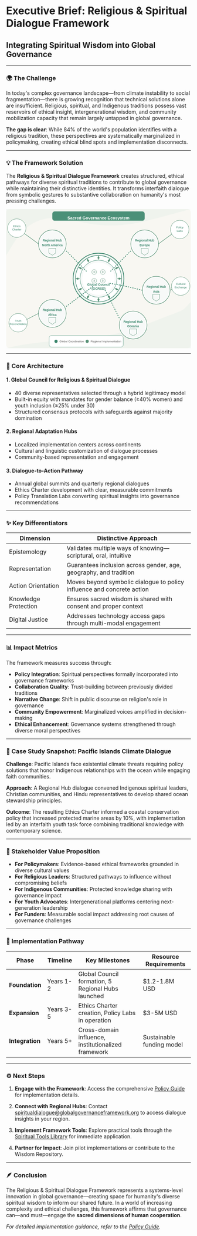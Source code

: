 # **Executive Brief: Religious & Spiritual Dialogue Framework**

## Integrating Spiritual Wisdom into Global Governance

---

### 🌍 The Challenge

In today's complex governance landscape—from climate instability to social fragmentation—there is growing recognition that technical solutions alone are insufficient. Religious, spiritual, and Indigenous traditions possess vast reservoirs of ethical insight, intergenerational wisdom, and community mobilization capacity that remain largely untapped in global governance.

**The gap is clear**: While 84% of the world's population identifies with a religious tradition, these perspectives are systematically marginalized in policymaking, creating ethical blind spots and implementation disconnects.

---

### 💡 The Framework Solution

The **Religious & Spiritual Dialogue Framework** creates structured, ethical pathways for diverse spiritual traditions to contribute to global governance while maintaining their distinctive identities. It transforms interfaith dialogue from symbolic gestures to substantive collaboration on humanity's most pressing challenges.

<div class="svg-container"><img src="data:image/svg+xml;charset=utf-8,%3C%3Fxml%20version%3D%221.0%22%20encoding%3D%22UTF-8%22%20standalone%3D%22no%22%3F%3E%0A%3Csvg%0A%20%20%20viewBox%3D%220%200%20800%20600%22%0A%20%20%20version%3D%221.1%22%0A%20%20%20id%3D%22svg46%22%0A%20%20%20sodipodi%3Adocname%3D%22sacred-governance-ecosystem.svg%22%0A%20%20%20inkscape%3Aversion%3D%221.4%20(e7c3feb100%2C%202024-10-09)%22%0A%20%20%20xmlns%3Ainkscape%3D%22http%3A%2F%2Fwww.inkscape.org%2Fnamespaces%2Finkscape%22%0A%20%20%20xmlns%3Asodipodi%3D%22http%3A%2F%2Fsodipodi.sourceforge.net%2FDTD%2Fsodipodi-0.dtd%22%0A%20%20%20xmlns%3D%22http%3A%2F%2Fwww.w3.org%2F2000%2Fsvg%22%0A%20%20%20xmlns%3Asvg%3D%22http%3A%2F%2Fwww.w3.org%2F2000%2Fsvg%22%3E%0A%20%20%3Cdefs%0A%20%20%20%20%20id%3D%22defs46%22%20%2F%3E%0A%20%20%3Csodipodi%3Anamedview%0A%20%20%20%20%20id%3D%22namedview46%22%0A%20%20%20%20%20pagecolor%3D%22%23ffffff%22%0A%20%20%20%20%20bordercolor%3D%22%23000000%22%0A%20%20%20%20%20borderopacity%3D%220.25%22%0A%20%20%20%20%20inkscape%3Ashowpageshadow%3D%222%22%0A%20%20%20%20%20inkscape%3Apageopacity%3D%220.0%22%0A%20%20%20%20%20inkscape%3Apagecheckerboard%3D%220%22%0A%20%20%20%20%20inkscape%3Adeskcolor%3D%22%23d1d1d1%22%0A%20%20%20%20%20inkscape%3Azoom%3D%221.41%22%0A%20%20%20%20%20inkscape%3Acx%3D%22400.35461%22%0A%20%20%20%20%20inkscape%3Acy%3D%22300%22%0A%20%20%20%20%20inkscape%3Awindow-width%3D%222520%22%0A%20%20%20%20%20inkscape%3Awindow-height%3D%221048%22%0A%20%20%20%20%20inkscape%3Awindow-x%3D%220%22%0A%20%20%20%20%20inkscape%3Awindow-y%3D%220%22%0A%20%20%20%20%20inkscape%3Awindow-maximized%3D%221%22%0A%20%20%20%20%20inkscape%3Acurrent-layer%3D%22svg46%22%20%2F%3E%0A%20%20%3C!--%20Background%20--%3E%0A%20%20%3Crect%0A%20%20%20%20%20width%3D%22800%22%0A%20%20%20%20%20height%3D%22600%22%0A%20%20%20%20%20fill%3D%22%23f8f7f2%22%0A%20%20%20%20%20rx%3D%2215%22%0A%20%20%20%20%20ry%3D%2215%22%0A%20%20%20%20%20id%3D%22rect1%22%20%2F%3E%0A%20%20%3C!--%20Decorative%20background%20elements%20--%3E%0A%20%20%3Cpath%0A%20%20%20%20%20d%3D%22M0%2C600%20C200%2C550%20400%2C580%20600%2C500%20S750%2C450%20800%2C400%20V600%20H0%20Z%22%0A%20%20%20%20%20fill%3D%22%23e7f0ea%22%0A%20%20%20%20%20opacity%3D%220.5%22%0A%20%20%20%20%20id%3D%22path1%22%20%2F%3E%0A%20%20%3Cpath%0A%20%20%20%20%20d%3D%22M800%2C0%20C600%2C50%20500%2C100%20300%2C50%20S50%2C120%200%2C200%20V0%20H800%20Z%22%0A%20%20%20%20%20fill%3D%22%23e7f0ea%22%0A%20%20%20%20%20opacity%3D%220.5%22%0A%20%20%20%20%20id%3D%22path2%22%20%2F%3E%0A%20%20%3C!--%20Central%20Global%20Council%20--%3E%0A%20%20%3Cg%0A%20%20%20%20%20transform%3D%22translate(400%2C%20300)%22%0A%20%20%20%20%20id%3D%22g20%22%3E%0A%20%20%20%20%3C!--%20Outer%20circle%20with%20decorative%20pattern%20--%3E%0A%20%20%20%20%3Ccircle%0A%20%20%20%20%20%20%20cx%3D%220%22%0A%20%20%20%20%20%20%20cy%3D%220%22%0A%20%20%20%20%20%20%20r%3D%22110%22%0A%20%20%20%20%20%20%20fill%3D%22%23f1f5f2%22%0A%20%20%20%20%20%20%20stroke%3D%22%233a866c%22%0A%20%20%20%20%20%20%20stroke-width%3D%223%22%0A%20%20%20%20%20%20%20id%3D%22circle2%22%20%2F%3E%0A%20%20%20%20%3Ccircle%0A%20%20%20%20%20%20%20cx%3D%220%22%0A%20%20%20%20%20%20%20cy%3D%220%22%0A%20%20%20%20%20%20%20r%3D%22100%22%0A%20%20%20%20%20%20%20fill%3D%22%23ffffff%22%0A%20%20%20%20%20%20%20stroke%3D%22%233a866c%22%0A%20%20%20%20%20%20%20stroke-width%3D%222%22%0A%20%20%20%20%20%20%20id%3D%22circle3%22%20%2F%3E%0A%20%20%20%20%3C!--%20Decorative%20elements%20around%20circle%20--%3E%0A%20%20%20%20%3Cg%0A%20%20%20%20%20%20%20id%3D%22decorativeElements%22%3E%0A%20%20%20%20%20%20%3Cpath%0A%20%20%20%20%20%20%20%20%20d%3D%22M0%2C-100%20Q5%2C-90%200%2C-80%20Q-5%2C-90%200%2C-100%22%0A%20%20%20%20%20%20%20%20%20fill%3D%22%235a9378%22%0A%20%20%20%20%20%20%20%20%20id%3D%22path3%22%20%2F%3E%0A%20%20%20%20%20%20%3Cpath%0A%20%20%20%20%20%20%20%20%20d%3D%22M0%2C-100%20L5%2C-88%20L-5%2C-88%20Z%22%0A%20%20%20%20%20%20%20%20%20fill%3D%22%235a9378%22%0A%20%20%20%20%20%20%20%20%20id%3D%22path4%22%20%2F%3E%0A%20%20%20%20%3C%2Fg%3E%0A%20%20%20%20%3C!--%20Repeating%20the%20decorative%20elements%20around%20the%20circle%20--%3E%0A%20%20%20%20%3Cuse%0A%20%20%20%20%20%20%20href%3D%22%23decorativeElements%22%0A%20%20%20%20%20%20%20transform%3D%22rotate(30)%22%0A%20%20%20%20%20%20%20id%3D%22use4%22%20%2F%3E%0A%20%20%20%20%3Cuse%0A%20%20%20%20%20%20%20href%3D%22%23decorativeElements%22%0A%20%20%20%20%20%20%20transform%3D%22rotate(60)%22%0A%20%20%20%20%20%20%20id%3D%22use5%22%20%2F%3E%0A%20%20%20%20%3Cuse%0A%20%20%20%20%20%20%20href%3D%22%23decorativeElements%22%0A%20%20%20%20%20%20%20transform%3D%22rotate(90)%22%0A%20%20%20%20%20%20%20id%3D%22use6%22%20%2F%3E%0A%20%20%20%20%3Cuse%0A%20%20%20%20%20%20%20href%3D%22%23decorativeElements%22%0A%20%20%20%20%20%20%20transform%3D%22rotate(120)%22%0A%20%20%20%20%20%20%20id%3D%22use7%22%20%2F%3E%0A%20%20%20%20%3Cuse%0A%20%20%20%20%20%20%20href%3D%22%23decorativeElements%22%0A%20%20%20%20%20%20%20transform%3D%22rotate(150)%22%0A%20%20%20%20%20%20%20id%3D%22use8%22%20%2F%3E%0A%20%20%20%20%3Cuse%0A%20%20%20%20%20%20%20href%3D%22%23decorativeElements%22%0A%20%20%20%20%20%20%20transform%3D%22rotate(180)%22%0A%20%20%20%20%20%20%20id%3D%22use9%22%20%2F%3E%0A%20%20%20%20%3Cuse%0A%20%20%20%20%20%20%20href%3D%22%23decorativeElements%22%0A%20%20%20%20%20%20%20transform%3D%22rotate(210)%22%0A%20%20%20%20%20%20%20id%3D%22use10%22%20%2F%3E%0A%20%20%20%20%3Cuse%0A%20%20%20%20%20%20%20href%3D%22%23decorativeElements%22%0A%20%20%20%20%20%20%20transform%3D%22rotate(240)%22%0A%20%20%20%20%20%20%20id%3D%22use11%22%20%2F%3E%0A%20%20%20%20%3Cuse%0A%20%20%20%20%20%20%20href%3D%22%23decorativeElements%22%0A%20%20%20%20%20%20%20transform%3D%22rotate(270)%22%0A%20%20%20%20%20%20%20id%3D%22use12%22%20%2F%3E%0A%20%20%20%20%3Cuse%0A%20%20%20%20%20%20%20href%3D%22%23decorativeElements%22%0A%20%20%20%20%20%20%20transform%3D%22rotate(300)%22%0A%20%20%20%20%20%20%20id%3D%22use13%22%20%2F%3E%0A%20%20%20%20%3Cuse%0A%20%20%20%20%20%20%20href%3D%22%23decorativeElements%22%0A%20%20%20%20%20%20%20transform%3D%22rotate(330)%22%0A%20%20%20%20%20%20%20id%3D%22use14%22%20%2F%3E%0A%20%20%20%20%3C!--%20Inner%20content%20--%3E%0A%20%20%20%20%3Ccircle%0A%20%20%20%20%20%20%20cx%3D%220%22%0A%20%20%20%20%20%20%20cy%3D%220%22%0A%20%20%20%20%20%20%20r%3D%2280%22%0A%20%20%20%20%20%20%20fill%3D%22%23f7f9f8%22%0A%20%20%20%20%20%20%20stroke%3D%22%233a866c%22%0A%20%20%20%20%20%20%20stroke-width%3D%221.5%22%0A%20%20%20%20%20%20%20id%3D%22circle14%22%20%2F%3E%0A%20%20%20%20%3Ccircle%0A%20%20%20%20%20%20%20cx%3D%220%22%0A%20%20%20%20%20%20%20cy%3D%220%22%0A%20%20%20%20%20%20%20r%3D%2270%22%0A%20%20%20%20%20%20%20fill%3D%22%23ffffff%22%0A%20%20%20%20%20%20%20id%3D%22circle15%22%20%2F%3E%0A%20%20%20%20%3C!--%20Symbolic%20icons%20for%20different%20traditions%20within%20central%20circle%20--%3E%0A%20%20%20%20%3Cg%0A%20%20%20%20%20%20%20transform%3D%22translate(0%2C%20-10)%20scale(0.75)%22%0A%20%20%20%20%20%20%20id%3D%22g19%22%3E%0A%20%20%20%20%20%20%3C!--%20Dharmic%20symbol%20--%3E%0A%20%20%20%20%20%20%3Ccircle%0A%20%20%20%20%20%20%20%20%20cx%3D%22-25%22%0A%20%20%20%20%20%20%20%20%20cy%3D%22-25%22%0A%20%20%20%20%20%20%20%20%20r%3D%2214%22%0A%20%20%20%20%20%20%20%20%20fill%3D%22%23f7f9f8%22%0A%20%20%20%20%20%20%20%20%20stroke%3D%22%235a9378%22%0A%20%20%20%20%20%20%20%20%20stroke-width%3D%221.5%22%0A%20%20%20%20%20%20%20%20%20id%3D%22circle16%22%20%2F%3E%0A%20%20%20%20%20%20%3Cpath%0A%20%20%20%20%20%20%20%20%20d%3D%22M-25%2C-32%20L-25%2C-18%20M-32%2C-25%20L-18%2C-25%22%0A%20%20%20%20%20%20%20%20%20stroke%3D%22%235a9378%22%0A%20%20%20%20%20%20%20%20%20stroke-width%3D%221.5%22%0A%20%20%20%20%20%20%20%20%20id%3D%22path16%22%20%2F%3E%0A%20%20%20%20%20%20%3C!--%20Abrahamic%20symbol%20--%3E%0A%20%20%20%20%20%20%3Ccircle%0A%20%20%20%20%20%20%20%20%20cx%3D%2225%22%0A%20%20%20%20%20%20%20%20%20cy%3D%22-25%22%0A%20%20%20%20%20%20%20%20%20r%3D%2214%22%0A%20%20%20%20%20%20%20%20%20fill%3D%22%23f7f9f8%22%0A%20%20%20%20%20%20%20%20%20stroke%3D%22%235a9378%22%0A%20%20%20%20%20%20%20%20%20stroke-width%3D%221.5%22%0A%20%20%20%20%20%20%20%20%20id%3D%22circle17%22%20%2F%3E%0A%20%20%20%20%20%20%3Cpath%0A%20%20%20%20%20%20%20%20%20d%3D%22M25%2C-32%20C28%2C-28%2028%2C-22%2025%2C-18%20C22%2C-22%2022%2C-28%2025%2C-32%22%0A%20%20%20%20%20%20%20%20%20stroke%3D%22%235a9378%22%0A%20%20%20%20%20%20%20%20%20stroke-width%3D%221.5%22%0A%20%20%20%20%20%20%20%20%20fill%3D%22none%22%0A%20%20%20%20%20%20%20%20%20id%3D%22path17%22%20%2F%3E%0A%20%20%20%20%20%20%3C!--%20Indigenous%20symbol%20--%3E%0A%20%20%20%20%20%20%3Ccircle%0A%20%20%20%20%20%20%20%20%20cx%3D%22-25%22%0A%20%20%20%20%20%20%20%20%20cy%3D%2225%22%0A%20%20%20%20%20%20%20%20%20r%3D%2214%22%0A%20%20%20%20%20%20%20%20%20fill%3D%22%23f7f9f8%22%0A%20%20%20%20%20%20%20%20%20stroke%3D%22%235a9378%22%0A%20%20%20%20%20%20%20%20%20stroke-width%3D%221.5%22%0A%20%20%20%20%20%20%20%20%20id%3D%22circle18%22%20%2F%3E%0A%20%20%20%20%20%20%3Cpath%0A%20%20%20%20%20%20%20%20%20d%3D%22M-25%2C18%20L-25%2C32%20M-29%2C21%20L-21%2C29%20M-29%2C29%20L-21%2C21%22%0A%20%20%20%20%20%20%20%20%20stroke%3D%22%235a9378%22%0A%20%20%20%20%20%20%20%20%20stroke-width%3D%221.5%22%0A%20%20%20%20%20%20%20%20%20id%3D%22path18%22%20%2F%3E%0A%20%20%20%20%20%20%3C!--%20Humanist%20symbol%20--%3E%0A%20%20%20%20%20%20%3Ccircle%0A%20%20%20%20%20%20%20%20%20cx%3D%2225%22%0A%20%20%20%20%20%20%20%20%20cy%3D%2225%22%0A%20%20%20%20%20%20%20%20%20r%3D%2214%22%0A%20%20%20%20%20%20%20%20%20fill%3D%22%23f7f9f8%22%0A%20%20%20%20%20%20%20%20%20stroke%3D%22%235a9378%22%0A%20%20%20%20%20%20%20%20%20stroke-width%3D%221.5%22%0A%20%20%20%20%20%20%20%20%20id%3D%22circle19%22%20%2F%3E%0A%20%20%20%20%20%20%3Cpath%0A%20%20%20%20%20%20%20%20%20d%3D%22M25%2C18%20Q30%2C25%2025%2C32%20Q20%2C25%2025%2C18%22%0A%20%20%20%20%20%20%20%20%20stroke%3D%22%235a9378%22%0A%20%20%20%20%20%20%20%20%20stroke-width%3D%221.5%22%0A%20%20%20%20%20%20%20%20%20fill%3D%22none%22%0A%20%20%20%20%20%20%20%20%20id%3D%22path19%22%20%2F%3E%0A%20%20%20%20%3C%2Fg%3E%0A%20%20%20%20%3C!--%20Text%20for%20Global%20Council%20--%3E%0A%20%20%20%20%3Ctext%0A%20%20%20%20%20%20%20y%3D%2230%22%0A%20%20%20%20%20%20%20text-anchor%3D%22middle%22%0A%20%20%20%20%20%20%20font-family%3D%22Arial%2C%20sans-serif%22%0A%20%20%20%20%20%20%20font-size%3D%2214%22%0A%20%20%20%20%20%20%20font-weight%3D%22bold%22%0A%20%20%20%20%20%20%20fill%3D%22%233a866c%22%0A%20%20%20%20%20%20%20id%3D%22text19%22%3EGlobal%20Council%3C%2Ftext%3E%0A%20%20%20%20%3Ctext%0A%20%20%20%20%20%20%20y%3D%2248%22%0A%20%20%20%20%20%20%20text-anchor%3D%22middle%22%0A%20%20%20%20%20%20%20font-family%3D%22Arial%2C%20sans-serif%22%0A%20%20%20%20%20%20%20font-size%3D%2214%22%0A%20%20%20%20%20%20%20font-weight%3D%22bold%22%0A%20%20%20%20%20%20%20fill%3D%22%233a866c%22%0A%20%20%20%20%20%20%20id%3D%22text20%22%3E(GCRSD)%3C%2Ftext%3E%0A%20%20%3C%2Fg%3E%0A%20%20%3C!--%20North%20America%20Regional%20Hub%20--%3E%0A%20%20%3Ccircle%0A%20%20%20%20%20cx%3D%22200%22%0A%20%20%20%20%20cy%3D%22150%22%0A%20%20%20%20%20r%3D%2260%22%0A%20%20%20%20%20fill%3D%22%23ffffff%22%0A%20%20%20%20%20stroke%3D%22%235a9378%22%0A%20%20%20%20%20stroke-width%3D%222%22%0A%20%20%20%20%20id%3D%22circle20%22%20%2F%3E%0A%20%20%3Ccircle%0A%20%20%20%20%20cx%3D%22200%22%0A%20%20%20%20%20cy%3D%22150%22%0A%20%20%20%20%20r%3D%2255%22%0A%20%20%20%20%20fill%3D%22%23f7f9f8%22%0A%20%20%20%20%20id%3D%22circle21%22%20%2F%3E%0A%20%20%3Ctext%0A%20%20%20%20%20x%3D%22200%22%0A%20%20%20%20%20y%3D%22150%22%0A%20%20%20%20%20text-anchor%3D%22middle%22%0A%20%20%20%20%20font-family%3D%22Arial%2C%20sans-serif%22%0A%20%20%20%20%20font-weight%3D%22bold%22%0A%20%20%20%20%20fill%3D%22%233a866c%22%0A%20%20%20%20%20id%3D%22text22%22%3E%3Ctspan%0A%20%20%20%20%20%20%20x%3D%22200%22%0A%20%20%20%20%20%20%20y%3D%22140%22%0A%20%20%20%20%20%20%20font-size%3D%2213px%22%0A%20%20%20%20%20%20%20id%3D%22tspan21%22%3ERegional%20Hub%3C%2Ftspan%3E%3Ctspan%0A%20%20%20%20%20%20%20x%3D%22200%22%0A%20%20%20%20%20%20%20y%3D%22160%22%0A%20%20%20%20%20%20%20font-size%3D%2213px%22%0A%20%20%20%20%20%20%20id%3D%22tspan22%22%3ENorth%20America%3C%2Ftspan%3E%3C%2Ftext%3E%0A%20%20%3Cpath%0A%20%20%20%20%20d%3D%22m%20185%2C189%2015%2C10%2015%2C-10%20v%20-20%20h%20-30%20z%22%0A%20%20%20%20%20fill%3D%22none%22%0A%20%20%20%20%20stroke%3D%22%235a9378%22%0A%20%20%20%20%20stroke-width%3D%221.5%22%0A%20%20%20%20%20id%3D%22path22%22%20%2F%3E%0A%20%20%3C!--%20Europe%20Regional%20Hub%20--%3E%0A%20%20%3Ccircle%0A%20%20%20%20%20cx%3D%22600%22%0A%20%20%20%20%20cy%3D%22150%22%0A%20%20%20%20%20r%3D%2260%22%0A%20%20%20%20%20fill%3D%22%23ffffff%22%0A%20%20%20%20%20stroke%3D%22%235a9378%22%0A%20%20%20%20%20stroke-width%3D%222%22%0A%20%20%20%20%20id%3D%22circle22%22%20%2F%3E%0A%20%20%3Ccircle%0A%20%20%20%20%20cx%3D%22600%22%0A%20%20%20%20%20cy%3D%22150%22%0A%20%20%20%20%20r%3D%2255%22%0A%20%20%20%20%20fill%3D%22%23f7f9f8%22%0A%20%20%20%20%20id%3D%22circle23%22%20%2F%3E%0A%20%20%3Ctext%0A%20%20%20%20%20x%3D%22600%22%0A%20%20%20%20%20y%3D%22150%22%0A%20%20%20%20%20text-anchor%3D%22middle%22%0A%20%20%20%20%20font-family%3D%22Arial%2C%20sans-serif%22%0A%20%20%20%20%20font-weight%3D%22bold%22%0A%20%20%20%20%20fill%3D%22%233a866c%22%0A%20%20%20%20%20id%3D%22text24%22%3E%3Ctspan%0A%20%20%20%20%20%20%20x%3D%22600%22%0A%20%20%20%20%20%20%20y%3D%22140%22%0A%20%20%20%20%20%20%20font-size%3D%2213px%22%0A%20%20%20%20%20%20%20id%3D%22tspan23%22%3ERegional%20Hub%3C%2Ftspan%3E%3Ctspan%0A%20%20%20%20%20%20%20x%3D%22600%22%0A%20%20%20%20%20%20%20y%3D%22160%22%0A%20%20%20%20%20%20%20font-size%3D%2213px%22%0A%20%20%20%20%20%20%20id%3D%22tspan24%22%3EEurope%3C%2Ftspan%3E%3C%2Ftext%3E%0A%20%20%3Cpath%0A%20%20%20%20%20d%3D%22m%20585%2C189%2015%2C10%2015%2C-10%20v%20-20%20h%20-30%20z%22%0A%20%20%20%20%20fill%3D%22none%22%0A%20%20%20%20%20stroke%3D%22%235a9378%22%0A%20%20%20%20%20stroke-width%3D%221.5%22%0A%20%20%20%20%20id%3D%22path24%22%20%2F%3E%0A%20%20%3C!--%20Asia%20Regional%20Hub%20--%3E%0A%20%20%3Ccircle%0A%20%20%20%20%20cx%3D%22650%22%0A%20%20%20%20%20cy%3D%22350%22%0A%20%20%20%20%20r%3D%2260%22%0A%20%20%20%20%20fill%3D%22%23ffffff%22%0A%20%20%20%20%20stroke%3D%22%235a9378%22%0A%20%20%20%20%20stroke-width%3D%222%22%0A%20%20%20%20%20id%3D%22circle24%22%20%2F%3E%0A%20%20%3Ccircle%0A%20%20%20%20%20cx%3D%22650%22%0A%20%20%20%20%20cy%3D%22350%22%0A%20%20%20%20%20r%3D%2255%22%0A%20%20%20%20%20fill%3D%22%23f7f9f8%22%0A%20%20%20%20%20id%3D%22circle25%22%20%2F%3E%0A%20%20%3Ctext%0A%20%20%20%20%20x%3D%22650%22%0A%20%20%20%20%20y%3D%22350%22%0A%20%20%20%20%20text-anchor%3D%22middle%22%0A%20%20%20%20%20font-family%3D%22Arial%2C%20sans-serif%22%0A%20%20%20%20%20font-weight%3D%22bold%22%0A%20%20%20%20%20fill%3D%22%233a866c%22%0A%20%20%20%20%20id%3D%22text26%22%3E%3Ctspan%0A%20%20%20%20%20%20%20x%3D%22650%22%0A%20%20%20%20%20%20%20y%3D%22340%22%0A%20%20%20%20%20%20%20font-size%3D%2213px%22%0A%20%20%20%20%20%20%20id%3D%22tspan25%22%3ERegional%20Hub%3C%2Ftspan%3E%3Ctspan%0A%20%20%20%20%20%20%20x%3D%22650%22%0A%20%20%20%20%20%20%20y%3D%22360%22%0A%20%20%20%20%20%20%20font-size%3D%2213px%22%0A%20%20%20%20%20%20%20id%3D%22tspan26%22%3EAsia%3C%2Ftspan%3E%3C%2Ftext%3E%0A%20%20%3Cpath%0A%20%20%20%20%20d%3D%22m%20635%2C387%2015%2C10%2015%2C-10%20v%20-20%20h%20-30%20z%22%0A%20%20%20%20%20fill%3D%22none%22%0A%20%20%20%20%20stroke%3D%22%235a9378%22%0A%20%20%20%20%20stroke-width%3D%221.5%22%0A%20%20%20%20%20id%3D%22path26%22%20%2F%3E%0A%20%20%3C!--%20Africa%20Regional%20Hub%20--%3E%0A%20%20%3Ccircle%0A%20%20%20%20%20cx%3D%22200%22%0A%20%20%20%20%20cy%3D%22450%22%0A%20%20%20%20%20r%3D%2260%22%0A%20%20%20%20%20fill%3D%22%23ffffff%22%0A%20%20%20%20%20stroke%3D%22%235a9378%22%0A%20%20%20%20%20stroke-width%3D%222%22%0A%20%20%20%20%20id%3D%22circle26%22%20%2F%3E%0A%20%20%3Ccircle%0A%20%20%20%20%20cx%3D%22200%22%0A%20%20%20%20%20cy%3D%22450%22%0A%20%20%20%20%20r%3D%2255%22%0A%20%20%20%20%20fill%3D%22%23f7f9f8%22%0A%20%20%20%20%20id%3D%22circle27%22%20%2F%3E%0A%20%20%3Ctext%0A%20%20%20%20%20x%3D%22200%22%0A%20%20%20%20%20y%3D%22450%22%0A%20%20%20%20%20text-anchor%3D%22middle%22%0A%20%20%20%20%20font-family%3D%22Arial%2C%20sans-serif%22%0A%20%20%20%20%20font-weight%3D%22bold%22%0A%20%20%20%20%20fill%3D%22%233a866c%22%0A%20%20%20%20%20id%3D%22text28%22%3E%3Ctspan%0A%20%20%20%20%20%20%20x%3D%22200%22%0A%20%20%20%20%20%20%20y%3D%22440%22%0A%20%20%20%20%20%20%20font-size%3D%2213px%22%0A%20%20%20%20%20%20%20id%3D%22tspan27%22%3ERegional%20Hub%3C%2Ftspan%3E%3Ctspan%0A%20%20%20%20%20%20%20x%3D%22200%22%0A%20%20%20%20%20%20%20y%3D%22460%22%0A%20%20%20%20%20%20%20font-size%3D%2213px%22%0A%20%20%20%20%20%20%20id%3D%22tspan28%22%3EAfrica%3C%2Ftspan%3E%3C%2Ftext%3E%0A%20%20%3Cpath%0A%20%20%20%20%20d%3D%22m%20185%2C487%2015%2C10%2015%2C-10%20v%20-20%20h%20-30%20z%22%0A%20%20%20%20%20fill%3D%22none%22%0A%20%20%20%20%20stroke%3D%22%235a9378%22%0A%20%20%20%20%20stroke-width%3D%221.5%22%0A%20%20%20%20%20id%3D%22path28%22%20%2F%3E%0A%20%20%3C!--%20Oceania%20Regional%20Hub%20--%3E%0A%20%20%3Ccircle%0A%20%20%20%20%20cx%3D%22550%22%0A%20%20%20%20%20cy%3D%22500%22%0A%20%20%20%20%20r%3D%2260%22%0A%20%20%20%20%20fill%3D%22%23ffffff%22%0A%20%20%20%20%20stroke%3D%22%235a9378%22%0A%20%20%20%20%20stroke-width%3D%222%22%0A%20%20%20%20%20id%3D%22circle28%22%20%2F%3E%0A%20%20%3Ccircle%0A%20%20%20%20%20cx%3D%22550%22%0A%20%20%20%20%20cy%3D%22500%22%0A%20%20%20%20%20r%3D%2255%22%0A%20%20%20%20%20fill%3D%22%23f7f9f8%22%0A%20%20%20%20%20id%3D%22circle29%22%20%2F%3E%0A%20%20%3Ctext%0A%20%20%20%20%20x%3D%22550%22%0A%20%20%20%20%20y%3D%22500%22%0A%20%20%20%20%20text-anchor%3D%22middle%22%0A%20%20%20%20%20font-family%3D%22Arial%2C%20sans-serif%22%0A%20%20%20%20%20font-weight%3D%22bold%22%0A%20%20%20%20%20fill%3D%22%233a866c%22%0A%20%20%20%20%20id%3D%22text30%22%3E%3Ctspan%0A%20%20%20%20%20%20%20x%3D%22550%22%0A%20%20%20%20%20%20%20y%3D%22490%22%0A%20%20%20%20%20%20%20font-size%3D%2213px%22%0A%20%20%20%20%20%20%20id%3D%22tspan29%22%3ERegional%20Hub%3C%2Ftspan%3E%3Ctspan%0A%20%20%20%20%20%20%20x%3D%22550%22%0A%20%20%20%20%20%20%20y%3D%22510%22%0A%20%20%20%20%20%20%20font-size%3D%2213px%22%0A%20%20%20%20%20%20%20id%3D%22tspan30%22%3EOceania%3C%2Ftspan%3E%3C%2Ftext%3E%0A%20%20%3Cpath%0A%20%20%20%20%20d%3D%22m%20535%2C537%2015%2C10%2015%2C-10%20v%20-20%20h%20-30%20z%22%0A%20%20%20%20%20fill%3D%22none%22%0A%20%20%20%20%20stroke%3D%22%235a9378%22%0A%20%20%20%20%20stroke-width%3D%221.5%22%0A%20%20%20%20%20id%3D%22path30%22%20%2F%3E%0A%20%20%3C!--%20Connecting%20paths%20between%20Global%20Council%20and%20Regional%20Hubs%20--%3E%0A%20%20%3Cpath%0A%20%20%20%20%20d%3D%22M260%2C180%20C290%2C210%20320%2C240%20350%2C270%22%0A%20%20%20%20%20stroke%3D%22%233a866c%22%0A%20%20%20%20%20stroke-width%3D%223%22%0A%20%20%20%20%20stroke-dasharray%3D%225%2C5%22%0A%20%20%20%20%20fill%3D%22none%22%0A%20%20%20%20%20id%3D%22path31%22%20%2F%3E%0A%20%20%3Cpath%0A%20%20%20%20%20d%3D%22M540%2C180%20C510%2C210%20480%2C240%20450%2C270%22%0A%20%20%20%20%20stroke%3D%22%233a866c%22%0A%20%20%20%20%20stroke-width%3D%223%22%0A%20%20%20%20%20stroke-dasharray%3D%225%2C5%22%0A%20%20%20%20%20fill%3D%22none%22%0A%20%20%20%20%20id%3D%22path32%22%20%2F%3E%0A%20%20%3Cpath%0A%20%20%20%20%20d%3D%22M590%2C350%20C550%2C340%20510%2C330%20450%2C320%22%0A%20%20%20%20%20stroke%3D%22%233a866c%22%0A%20%20%20%20%20stroke-width%3D%223%22%0A%20%20%20%20%20stroke-dasharray%3D%225%2C5%22%0A%20%20%20%20%20fill%3D%22none%22%0A%20%20%20%20%20id%3D%22path33%22%20%2F%3E%0A%20%20%3Cpath%0A%20%20%20%20%20d%3D%22M260%2C420%20C300%2C390%20340%2C360%20380%2C330%22%0A%20%20%20%20%20stroke%3D%22%233a866c%22%0A%20%20%20%20%20stroke-width%3D%223%22%0A%20%20%20%20%20stroke-dasharray%3D%225%2C5%22%0A%20%20%20%20%20fill%3D%22none%22%0A%20%20%20%20%20id%3D%22path34%22%20%2F%3E%0A%20%20%3Cpath%0A%20%20%20%20%20d%3D%22M490%2C470%20C470%2C430%20450%2C390%20430%2C350%22%0A%20%20%20%20%20stroke%3D%22%233a866c%22%0A%20%20%20%20%20stroke-width%3D%223%22%0A%20%20%20%20%20stroke-dasharray%3D%225%2C5%22%0A%20%20%20%20%20fill%3D%22none%22%0A%20%20%20%20%20id%3D%22path35%22%20%2F%3E%0A%20%20%3C!--%20Action%20Pathways%20Radiating%20Outward%20--%3E%0A%20%20%3C!--%20Path%20from%20North%20America%20hub%20to%20%22Ethics%20Charter%22%20--%3E%0A%20%20%3Cpath%0A%20%20%20%20%20d%3D%22M140%2C150%20C100%2C120%2060%2C90%2020%2C70%22%0A%20%20%20%20%20stroke%3D%22%235a9378%22%0A%20%20%20%20%20stroke-width%3D%222%22%0A%20%20%20%20%20fill%3D%22none%22%0A%20%20%20%20%20id%3D%22path36%22%20%2F%3E%0A%20%20%3Ccircle%0A%20%20%20%20%20cx%3D%2246%22%0A%20%20%20%20%20cy%3D%2282%22%0A%20%20%20%20%20r%3D%2240%22%0A%20%20%20%20%20fill%3D%22%23ffffff%22%0A%20%20%20%20%20stroke%3D%22%235a9378%22%0A%20%20%20%20%20stroke-width%3D%221.5%22%0A%20%20%20%20%20id%3D%22circle36%22%20%2F%3E%0A%20%20%3Ctext%0A%20%20%20%20%20x%3D%2246%22%0A%20%20%20%20%20y%3D%2282%22%0A%20%20%20%20%20text-anchor%3D%22middle%22%0A%20%20%20%20%20font-family%3D%22Arial%2C%20sans-serif%22%0A%20%20%20%20%20font-size%3D%2212px%22%0A%20%20%20%20%20fill%3D%22%233a866c%22%0A%20%20%20%20%20id%3D%22text37%22%3E%3Ctspan%0A%20%20%20%20%20%20%20x%3D%2246%22%0A%20%20%20%20%20%20%20y%3D%2277%22%0A%20%20%20%20%20%20%20id%3D%22tspan36%22%3EEthics%3C%2Ftspan%3E%3Ctspan%0A%20%20%20%20%20%20%20x%3D%2246%22%0A%20%20%20%20%20%20%20y%3D%2292%22%0A%20%20%20%20%20%20%20id%3D%22tspan37%22%3ECharter%3C%2Ftspan%3E%3C%2Ftext%3E%0A%20%20%3C!--%20Path%20from%20Europe%20hub%20to%20%22Policy%20Labs%22%20--%3E%0A%20%20%3Cpath%0A%20%20%20%20%20d%3D%22M660%2C150%20C700%2C120%20740%2C90%20780%2C70%22%0A%20%20%20%20%20stroke%3D%22%235a9378%22%0A%20%20%20%20%20stroke-width%3D%222%22%0A%20%20%20%20%20fill%3D%22none%22%0A%20%20%20%20%20id%3D%22path37%22%20%2F%3E%0A%20%20%3Ccircle%0A%20%20%20%20%20cx%3D%22752%22%0A%20%20%20%20%20cy%3D%2288%22%0A%20%20%20%20%20r%3D%2240%22%0A%20%20%20%20%20fill%3D%22%23ffffff%22%0A%20%20%20%20%20stroke%3D%22%235a9378%22%0A%20%20%20%20%20stroke-width%3D%221.5%22%0A%20%20%20%20%20id%3D%22circle37%22%20%2F%3E%0A%20%20%3Ctext%0A%20%20%20%20%20x%3D%22752%22%0A%20%20%20%20%20y%3D%2288%22%0A%20%20%20%20%20text-anchor%3D%22middle%22%0A%20%20%20%20%20font-family%3D%22Arial%2C%20sans-serif%22%0A%20%20%20%20%20font-size%3D%2212px%22%0A%20%20%20%20%20fill%3D%22%233a866c%22%0A%20%20%20%20%20id%3D%22text39%22%3E%3Ctspan%0A%20%20%20%20%20%20%20x%3D%22752%22%0A%20%20%20%20%20%20%20y%3D%2283%22%0A%20%20%20%20%20%20%20id%3D%22tspan38%22%3EPolicy%3C%2Ftspan%3E%3Ctspan%0A%20%20%20%20%20%20%20x%3D%22752%22%0A%20%20%20%20%20%20%20y%3D%2298%22%0A%20%20%20%20%20%20%20id%3D%22tspan39%22%3ELabs%3C%2Ftspan%3E%3C%2Ftext%3E%0A%20%20%3C!--%20Path%20from%20Asia%20hub%20to%20%22Cultural%20Exchange%22%20--%3E%0A%20%20%3Cpath%0A%20%20%20%20%20d%3D%22M710%2C350%20C730%2C340%20750%2C330%20770%2C320%22%0A%20%20%20%20%20stroke%3D%22%235a9378%22%0A%20%20%20%20%20stroke-width%3D%222%22%0A%20%20%20%20%20fill%3D%22none%22%0A%20%20%20%20%20id%3D%22path39%22%20%2F%3E%0A%20%20%3Ccircle%0A%20%20%20%20%20cx%3D%22756%22%0A%20%20%20%20%20cy%3D%22332%22%0A%20%20%20%20%20r%3D%2240%22%0A%20%20%20%20%20fill%3D%22%23ffffff%22%0A%20%20%20%20%20stroke%3D%22%235a9378%22%0A%20%20%20%20%20stroke-width%3D%221.5%22%0A%20%20%20%20%20id%3D%22circle39%22%20%2F%3E%0A%20%20%3Ctext%0A%20%20%20%20%20x%3D%22756%22%0A%20%20%20%20%20y%3D%22332%22%0A%20%20%20%20%20text-anchor%3D%22middle%22%0A%20%20%20%20%20font-family%3D%22Arial%2C%20sans-serif%22%0A%20%20%20%20%20font-size%3D%2212px%22%0A%20%20%20%20%20fill%3D%22%233a866c%22%0A%20%20%20%20%20id%3D%22text41%22%3E%3Ctspan%0A%20%20%20%20%20%20%20x%3D%22756%22%0A%20%20%20%20%20%20%20y%3D%22327%22%0A%20%20%20%20%20%20%20id%3D%22tspan40%22%3ECultural%3C%2Ftspan%3E%3Ctspan%0A%20%20%20%20%20%20%20x%3D%22756%22%0A%20%20%20%20%20%20%20y%3D%22342%22%0A%20%20%20%20%20%20%20id%3D%22tspan41%22%3EExchange%3C%2Ftspan%3E%3C%2Ftext%3E%0A%20%20%3C!--%20Path%20from%20Africa%20hub%20to%20%22Reconciliation%22%20--%3E%0A%20%20%3Cpath%0A%20%20%20%20%20d%3D%22M140%2C450%20C100%2C470%2060%2C490%2030%2C510%22%0A%20%20%20%20%20stroke%3D%22%235a9378%22%0A%20%20%20%20%20stroke-width%3D%222%22%0A%20%20%20%20%20fill%3D%22none%22%0A%20%20%20%20%20id%3D%22path41%22%20%2F%3E%0A%20%20%3Ccircle%0A%20%20%20%20%20cx%3D%2252%22%0A%20%20%20%20%20cy%3D%22490%22%0A%20%20%20%20%20r%3D%2240%22%0A%20%20%20%20%20fill%3D%22%23ffffff%22%0A%20%20%20%20%20stroke%3D%22%235a9378%22%0A%20%20%20%20%20stroke-width%3D%221.5%22%0A%20%20%20%20%20id%3D%22circle41%22%20%2F%3E%0A%20%20%3Ctext%0A%20%20%20%20%20x%3D%2252%22%0A%20%20%20%20%20y%3D%22490%22%0A%20%20%20%20%20text-anchor%3D%22middle%22%0A%20%20%20%20%20font-family%3D%22Arial%2C%20sans-serif%22%0A%20%20%20%20%20font-size%3D%2212px%22%0A%20%20%20%20%20fill%3D%22%233a866c%22%0A%20%20%20%20%20id%3D%22text43%22%3E%3Ctspan%0A%20%20%20%20%20%20%20x%3D%2252%22%0A%20%20%20%20%20%20%20y%3D%22485%22%0A%20%20%20%20%20%20%20id%3D%22tspan42%22%3ETruth%3C%2Ftspan%3E%3Ctspan%0A%20%20%20%20%20%20%20x%3D%2252%22%0A%20%20%20%20%20%20%20y%3D%22500%22%0A%20%20%20%20%20%20%20id%3D%22tspan43%22%3EReconciliation%3C%2Ftspan%3E%3C%2Ftext%3E%0A%20%20%3C!--%20Legend%20--%3E%0A%20%20%3Crect%0A%20%20%20%20%20x%3D%22186.01723%22%0A%20%20%20%20%20y%3D%22545.01721%22%0A%20%20%20%20%20width%3D%22321.24216%22%0A%20%20%20%20%20height%3D%2249.965557%22%0A%20%20%20%20%20rx%3D%2210.708072%22%0A%20%20%20%20%20ry%3D%229.9931116%22%0A%20%20%20%20%20fill%3D%22%23ffffff%22%0A%20%20%20%20%20stroke%3D%22%233a866c%22%0A%20%20%20%20%20stroke-width%3D%221.03444%22%0A%20%20%20%20%20id%3D%22rect43%22%20%2F%3E%0A%20%20%3Ccircle%0A%20%20%20%20%20cx%3D%22216%22%0A%20%20%20%20%20cy%3D%22570%22%0A%20%20%20%20%20r%3D%227%22%0A%20%20%20%20%20fill%3D%22%233a866c%22%0A%20%20%20%20%20id%3D%22circle43%22%20%2F%3E%0A%20%20%3Ctext%0A%20%20%20%20%20x%3D%22231%22%0A%20%20%20%20%20y%3D%22575%22%0A%20%20%20%20%20font-family%3D%22Arial%2C%20sans-serif%22%0A%20%20%20%20%20font-size%3D%2212px%22%0A%20%20%20%20%20fill%3D%22%23555555%22%0A%20%20%20%20%20id%3D%22text44%22%3EGlobal%20Coordination%3C%2Ftext%3E%0A%20%20%3Ccircle%0A%20%20%20%20%20cx%3D%22351%22%0A%20%20%20%20%20cy%3D%22570%22%0A%20%20%20%20%20r%3D%227%22%0A%20%20%20%20%20fill%3D%22%235a9378%22%0A%20%20%20%20%20id%3D%22circle44%22%20%2F%3E%0A%20%20%3Ctext%0A%20%20%20%20%20x%3D%22366%22%0A%20%20%20%20%20y%3D%22575%22%0A%20%20%20%20%20font-family%3D%22Arial%2C%20sans-serif%22%0A%20%20%20%20%20font-size%3D%2212px%22%0A%20%20%20%20%20fill%3D%22%23555555%22%0A%20%20%20%20%20id%3D%22text45%22%3ERegional%20Implementation%3C%2Ftext%3E%0A%20%20%3C!--%20Title%20--%3E%0A%20%20%3Cg%0A%20%20%20%20%20transform%3D%22translate(400%2C%2040)%22%0A%20%20%20%20%20id%3D%22g46%22%3E%0A%20%20%20%20%3Crect%0A%20%20%20%20%20%20%20x%3D%22-200%22%0A%20%20%20%20%20%20%20y%3D%22-30%22%0A%20%20%20%20%20%20%20width%3D%22400%22%0A%20%20%20%20%20%20%20height%3D%2240%22%0A%20%20%20%20%20%20%20rx%3D%2210%22%0A%20%20%20%20%20%20%20ry%3D%2210%22%0A%20%20%20%20%20%20%20fill%3D%22%233a866c%22%0A%20%20%20%20%20%20%20opacity%3D%220.9%22%0A%20%20%20%20%20%20%20id%3D%22rect45%22%20%2F%3E%0A%20%20%20%20%3Ctext%0A%20%20%20%20%20%20%20x%3D%220%22%0A%20%20%20%20%20%20%20y%3D%225%22%0A%20%20%20%20%20%20%20text-anchor%3D%22middle%22%0A%20%20%20%20%20%20%20font-family%3D%22Arial%2C%20sans-serif%22%0A%20%20%20%20%20%20%20font-size%3D%2218%22%0A%20%20%20%20%20%20%20font-weight%3D%22bold%22%0A%20%20%20%20%20%20%20fill%3D%22%23ffffff%22%0A%20%20%20%20%20%20%20id%3D%22text46%22%3ESacred%20Governance%20Ecosystem%3C%2Ftext%3E%0A%20%20%3C%2Fg%3E%0A%3C%2Fsvg%3E%0A" alt="Governance Ecosystem Map" /></div>

---

### 🧱 Core Architecture

#### 1. **Global Council for Religious & Spiritual Dialogue**

* 40 diverse representatives selected through a hybrid legitimacy model
* Built-in equity with mandates for gender balance (≥40% women) and youth inclusion (≥25% under 30)
* Structured consensus protocols with safeguards against majority domination

#### 2. **Regional Adaptation Hubs**

* Localized implementation centers across continents
* Cultural and linguistic customization of dialogue processes
* Community-based representation and engagement

#### 3. **Dialogue-to-Action Pathway**

* Annual global summits and quarterly regional dialogues
* Ethics Charter development with clear, measurable commitments
* Policy Translation Labs converting spiritual insights into governance recommendations

---

### ✨ Key Differentiators

| **Dimension**         | **Distinctive Approach**                                               |
| --------------------- | --------------------------------------------------------------------- |
| Epistemology          | Validates multiple ways of knowing—scriptural, oral, intuitive         |
| Representation        | Guarantees inclusion across gender, age, geography, and tradition      |
| Action Orientation    | Moves beyond symbolic dialogue to policy influence and concrete action |
| Knowledge Protection  | Ensures sacred wisdom is shared with consent and proper context        |
| Digital Justice       | Addresses technology access gaps through multi-modal engagement        |

---

### 📊 Impact Metrics

The framework measures success through:

* **Policy Integration**: Spiritual perspectives formally incorporated into governance frameworks
* **Collaboration Quality**: Trust-building between previously divided traditions
* **Narrative Change**: Shift in public discourse on religion's role in governance
* **Community Empowerment**: Marginalized voices amplified in decision-making
* **Ethical Enhancement**: Governance systems strengthened through diverse moral perspectives

---

### 🌟 Case Study Snapshot: Pacific Islands Climate Dialogue

**Challenge**: Pacific Islands face existential climate threats requiring policy solutions that honor Indigenous relationships with the ocean while engaging faith communities.

**Approach**: A Regional Hub dialogue convened Indigenous spiritual leaders, Christian communities, and Hindu representatives to develop shared ocean stewardship principles.

**Outcome**: The resulting Ethics Charter informed a coastal conservation policy that increased protected marine areas by 10%, with implementation led by an interfaith youth task force combining traditional knowledge with contemporary science.

---

### 💼 Stakeholder Value Proposition

* **For Policymakers**: Evidence-based ethical frameworks grounded in diverse cultural values
* **For Religious Leaders**: Structured pathways to influence without compromising beliefs
* **For Indigenous Communities**: Protected knowledge sharing with governance impact
* **For Youth Advocates**: Intergenerational platforms centering next-generation leadership
* **For Funders**: Measurable social impact addressing root causes of governance challenges

---

### 🚀 Implementation Pathway

| **Phase**        | **Timeline**  | **Key Milestones**                              | **Resource Requirements** |
|------------------|---------------|--------------------------------------------------|---------------------------|
| **Foundation**   | Years 1-2     | Global Council formation, 5 Regional Hubs launched | $1.2-1.8M USD             |
| **Expansion**    | Years 3-5     | Ethics Charter creation, Policy Labs in operation  | $3-5M USD                 |
| **Integration**  | Years 5+      | Cross-domain influence, institutionalized framework | Sustainable funding model |

---

### ⚙️ Next Steps

1. **Engage with the Framework**: Access the comprehensive [Policy Guide](/frameworks/tools/spiritual/policy-guide-en.pdf) for implementation details.

2. **Connect with Regional Hubs**: Contact spiritualdialogue@globalgovernanceframework.org to access dialogue insights in your region.

3. **Implement Framework Tools**: Explore practical tools through the [Spiritual Tools Library](/frameworks/tools/spiritual) for immediate application.

4. **Partner for Impact**: Join pilot implementations or contribute to the Wisdom Repository.

---

### 🪶 Conclusion

The Religious & Spiritual Dialogue Framework represents a systems-level innovation in global governance—creating space for humanity's diverse spiritual wisdom to inform our shared future. In a world of increasing complexity and ethical challenges, this framework affirms that governance can—and must—engage the **sacred dimensions of human cooperation**.

*For detailed implementation guidance, refer to the [Policy Guide](/frameworks/tools/spiritual/policy-guide-en.pdf).*